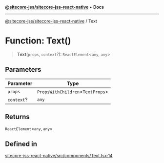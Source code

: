 [**@sitecore-jss/sitecore-jss-react-native**](../README.md) • **Docs**

***

[@sitecore-jss/sitecore-jss-react-native](../README.md) / Text

# Function: Text()

> **Text**(`props`, `context`?): `ReactElement`\<`any`, `any`\>

## Parameters

| Parameter | Type |
| ------ | ------ |
| `props` | `PropsWithChildren`\<`TextProps`\> |
| `context`? | `any` |

## Returns

`ReactElement`\<`any`, `any`\>

## Defined in

[sitecore-jss-react-native/src/components/Text.tsx:14](https://github.com/Sitecore/jss/blob/fe1d78ae02ea5d97f1dff80e45e93416079d4dc7/packages/sitecore-jss-react-native/src/components/Text.tsx#L14)
